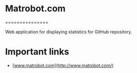# Matrobot.com
===============

Web application for displaying statistics for GitHub repository.

Important links
===============

- [www.matrobot.com](http://www.matrobot.com/)


